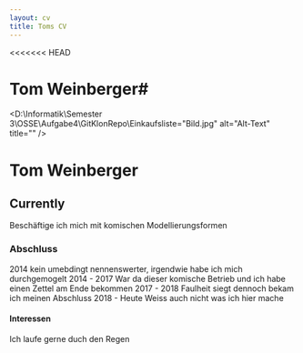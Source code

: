 ```yaml
---
layout: cv
title: Toms CV
---
```


<<<<<<< HEAD
# Tom Weinberger#
<D:\Informatik\Semester 3\OSSE\Aufgabe4\GitKlonRepo\Einkaufsliste="Bild.jpg" alt="Alt-Text" title="" />


# Tom Weinberger #

## Currently ##

Beschäftige ich mich mit komischen Modellierungsformen

### Abschluss ###
2014 kein umebdingt nennenswerter, irgendwie habe  ich mich durchgemogelt
2014 - 2017 War da dieser komische Betrieb und ich habe einen Zettel am Ende bekommen
2017 - 2018 Faulheit siegt dennoch bekam ich meinen Abschluss
2018 - Heute Weiss auch  nicht was ich hier mache
#### Interessen ####

Ich laufe gerne duch den Regen
